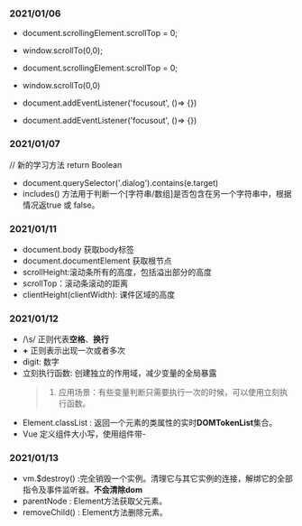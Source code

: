 ### 2021/01/06
+ document.scrollingElement.scrollTop = 0;
+ window.scrollTo(0,0);

+ document.scrollingElement.scrollTop = 0;
+ window.scrollTo(0,0)
+ document.addEventListener('focusout', ()=> {})
+ document.addEventListener('focusout', ()=> {})
### 2021/01/07
// 新的学习方法 return Boolean
+ document.querySelector('.dialog').contains(e.target)
+ includes() 方法用于判断一个[字符串/数组]是否包含在另一个字符串中，根据情况返true 或 false。

### 2021/01/11
+ document.body  获取body标签 <body>
+ document.documentElement 获取根节点 <html>
+ scrollHeight:滚动条所有的高度，包括溢出部分的高度
+ scrollTop：滚动条滚动的距离
+ clientHeight(clientWidth): 课件区域的高度

### 2021/01/12
+ /\s/ 正则代表**空格**、**换行**
+ **+** 正则表示出现一次或者多次
+ digit: 数字
+ 立刻执行函数: 创建独立的作用域，减少变量的全局暴露
  > 1. 应用场景：有些变量判断只需要执行一次的时候，可以使用立刻执行函数。
+ Element.classList : 返回一个元素的类属性的实时**DOMTokenList**集合。
+ Vue 定义组件大小写，使用组件带-

### 2021/01/13
+ vm.$destroy() :完全销毁一个实例。清理它与其它实例的连接，解绑它的全部指令及事件监听器。**不会清除dom**
+ parentNode : Element方法获取父元素。
+ removeChild() : Element方法删除元素。
